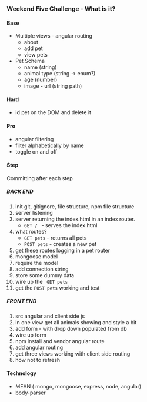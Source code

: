 ### Weekend Five Challenge - What is it?
#### Base
- Multiple views - angular routing
	- about
	- add pet
	- view pets
- Pet Schema 
	- name (string)
	- animal type (string -> enum?)
	- age (number)
	- image - url (string path)

#### Hard
- id pet on the DOM and delete it

#### Pro
- angular filtering
- filter alphabetically by name
- toggle on and off


#### Step 
Committing after each step

##### BACK END
1. init git, gitignore, file structure, npm file structure
2. server listening
4. server returning the index.html in an index router.
	- ```GET / ``` - serves the index.html
5. what routes? 
	- ```GET pets``` - returns all pets
	- ```POST pets``` - creates a new pet
6. get these routes logging in a pet router
7. mongoose model
8. require the model
9. add connection string 
10. store some dummy data
11. wire up the ``` GET pets```
12. get the ```POST pets``` working and test

##### FRONT END
1. src angular and client side js
2. in one view get all animals showing and style a bit
3. add form - with drop down populated from db
4. wire up form
5. npm install and vendor angular route
6. add angular routing 
7. get three views working with client side routing
8. how not to refresh


#### Technology
- MEAN ( mongo, mongoose, express, node, angular)
- body-parser
